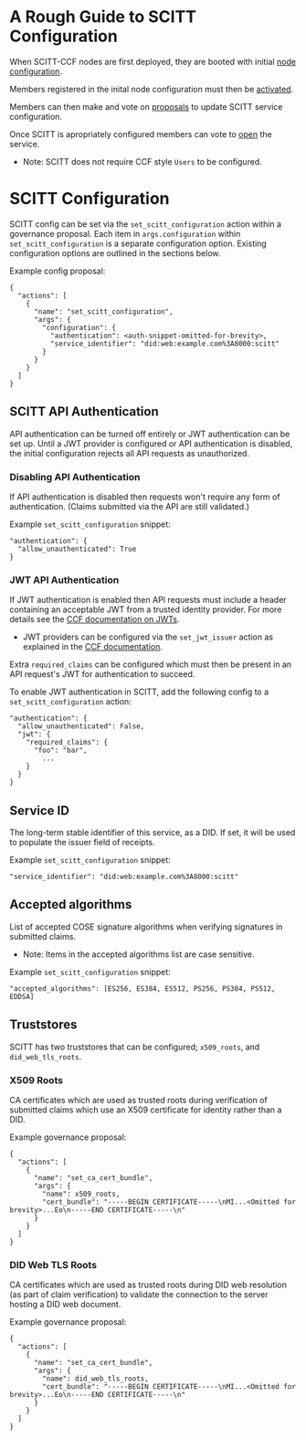 # A Rough Guide to SCITT Configuration

When SCITT-CCF nodes are first deployed, they are booted with initial [node configuration](https://microsoft.github.io/CCF/main/operations/configuration.html).

Members registered in the inital node configuration must then be [activated](https://microsoft.github.io/CCF/main/governance/adding_member.html#activating-a-new-member).

Members can then make and vote on [proposals](https://microsoft.github.io/CCF/main/governance/proposals.html) to update SCITT service configuration.

Once SCITT is apropriately configured members can vote to [open](https://microsoft.github.io/CCF/main/governance/open_network.html#opening-the-network) the service.
- Note: SCITT does not require CCF style `Users` to be configured.

# SCITT Configuration

SCITT config can be set via the `set_scitt_configuration` action within a governance proposal. Each item in `args.configuration` within `set_scitt_configuration` is a separate configuration option. Existing configuration options are outlined in the sections below.

Example config proposal:
```
{
  "actions": [
    {
      "name": "set_scitt_configuration",
      "args": {
        "configuration": {
          "authentication": <auth-snippet-omitted-for-brevity>,
          "service_identifier": "did:web:example.com%3A8000:scitt"
        }
      }
    }
  ]
}
```

## SCITT API Authentication
API authentication can be turned off entirely or JWT authentication can be set up.
Until a JWT provider is configured or API authentication is disabled, the initial configuration rejects all API requests as unauthorized.

### Disabling API Authentication
If API authentication is disabled then requests won't require any form of authentication. (Claims submitted via the API are still validated.)

Example `set_scitt_configuration` snippet:
```
"authentication": {
  "allow_unauthenticated": True
}
```

### JWT API Authentication
If JWT authentication is enabled then API requests must include a header containing an acceptable JWT from a trusted identity provider. For more details see the [CCF documentation on JWTs](https://microsoft.github.io/CCF/main/build_apps/auth/jwt.html).
- JWT providers can be configured via the `set_jwt_issuer` action as explained in the [CCF documentation](https://microsoft.github.io/CCF/main/build_apps/auth/jwt.html#setting-up-a-token-issuer-with-manual-key-refresh).

Extra `required_claims` can be configured which must then be present in an API request's JWT for authentication to succeed.

To enable JWT authentication in SCITT, add the following config to a `set_scitt_configuration` action:
```
"authentication": {
  "allow_unauthenticated": False,
  "jwt": {
    "required_claims": {
      "foo": "bar",
        ...
    }
  }
}
```

## Service ID
The long-term stable identifier of this service, as a DID.
If set, it will be used to populate the issuer field of receipts.

Example `set_scitt_configuration` snippet:
```
"service_identifier": "did:web:example.com%3A8000:scitt"
```

## Accepted algorithms
List of accepted COSE signature algorithms when verifying signatures in submitted claims.
- Note: Items in the accepted algorithms list are case sensitive.

Example `set_scitt_configuration` snippet:
```
"accepted_algorithms": [ES256, ES384, ES512, PS256, PS384, PS512, EDDSA]
```

## Truststores
SCITT has two truststores that can be configured; `x509_roots`, and `did_web_tls_roots`.

### X509 Roots
CA certificates which are used as trusted roots during verification of submitted claims which use an X509 certificate for identity rather than a DID.

Example governance proposal:
```
{
  "actions": [
    {
      "name": "set_ca_cert_bundle",
      "args": {
        "name": x509_roots,
        "cert_bundle": "-----BEGIN CERTIFICATE-----\nMI...<Omitted for brevity>...Eo\n-----END CERTIFICATE-----\n"
      }
    }
  ]
}
```

### DID Web TLS Roots
CA certificates which are used as trusted roots during DID web resolution (as part of claim verification) to validate the connection to the server hosting a DID web document.

Example governance proposal:
```
{
  "actions": [
    {
      "name": "set_ca_cert_bundle",
      "args": {
        "name": did_web_tls_roots,
        "cert_bundle": "-----BEGIN CERTIFICATE-----\nMI...<Omitted for brevity>...Eo\n-----END CERTIFICATE-----\n"
      }
    }
  ]
}
```